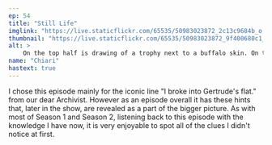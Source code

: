 ```yaml
---
ep: 54
title: "Still Life"
imglink: "https://live.staticflickr.com/65535/50983023872_2c13c9684b_o.jpg"
thumbnail: "https://live.staticflickr.com/65535/50983023872_9f400680c1_q.jpg"
alt: >
    On the top half is drawing of a trophy next to a buffalo skin. On the bottom half is an open door with the words &quot;I broke into Gertrude&#x27;s flat&quot; in the doorway.
name: "Chiari"
hastext: true
---
```

I chose this episode mainly for the iconic line "I broke into Gertrude's flat." from our dear Archivist. However as an episode overall it has these hints that, later in the show, are revealed as a part of the bigger picture. As with most of Season 1 and Season 2, listening back to this episode with the knowledge I have now, it is very enjoyable to spot all of the clues I didn't notice at first.